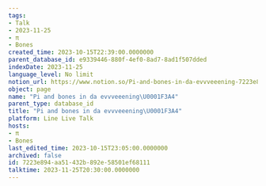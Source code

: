 ```yaml
---
tags:
- Talk
- 2023-11-25
- π
- Bones
created_time: 2023-10-15T22:39:00.0000000
parent_database_id: e9339446-880f-4ef0-8ad7-8ad1f507dded
indexDate: 2023-11-25
language_level: No limit
notion_url: https://www.notion.so/Pi-and-bones-in-da-evvveeening-7223e894aa51432b892e58501ef68111
object: page
name: "Pi and bones in da evvveeening\U0001F3A4"
parent_type: database_id
title: "Pi and bones in da evvveeening\U0001F3A4"
platform: Line Live Talk
hosts:
- π
- Bones
last_edited_time: 2023-10-15T23:05:00.0000000
archived: false
id: 7223e894-aa51-432b-892e-58501ef68111
talktime: 2023-11-25T20:30:00.0000000
---
```



   
   
   
   

   
























